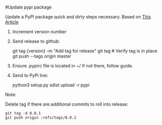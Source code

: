 #Update pypi package

Update a PyPI package quick and dirty steps necessary.  Based on [This Article](http://peterdowns.com/posts/first-time-with-pypi.html)

1. Increment version number

2. Send release to github:

    git tag {version} -m "Add tag for release"
    git tag  # Verify tag is in place
    git push --tags origin master

3. Ensure .pypirc file is located in ~/
   If not there, follow guide.

4. Send to PyPi live:

    python3 setup.py sdist upload -r pypi


Note: 

Delete tag if there are additional commits to roll into release:

    git tag -d 0.0.1
    git push origin :refs/tags/0.0.1


